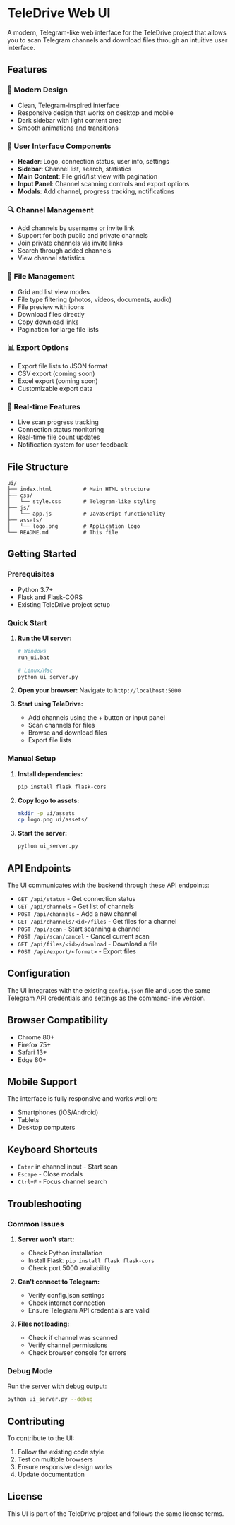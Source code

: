 # TeleDrive Web UI

A modern, Telegram-like web interface for the TeleDrive project that allows you to scan Telegram channels and download files through an intuitive user interface.

## Features

### 🎨 Modern Design
- Clean, Telegram-inspired interface
- Responsive design that works on desktop and mobile
- Dark sidebar with light content area
- Smooth animations and transitions

### 📱 User Interface Components
- **Header**: Logo, connection status, user info, settings
- **Sidebar**: Channel list, search, statistics
- **Main Content**: File grid/list view with pagination
- **Input Panel**: Channel scanning controls and export options
- **Modals**: Add channel, progress tracking, notifications

### 🔍 Channel Management
- Add channels by username or invite link
- Support for both public and private channels
- Join private channels via invite links
- Search through added channels
- View channel statistics

### 📁 File Management
- Grid and list view modes
- File type filtering (photos, videos, documents, audio)
- File preview with icons
- Download files directly
- Copy download links
- Pagination for large file lists

### 📊 Export Options
- Export file lists to JSON format
- CSV export (coming soon)
- Excel export (coming soon)
- Customizable export data

### 🔄 Real-time Features
- Live scan progress tracking
- Connection status monitoring
- Real-time file count updates
- Notification system for user feedback

## File Structure

```
ui/
├── index.html          # Main HTML structure
├── css/
│   └── style.css       # Telegram-like styling
├── js/
│   └── app.js          # JavaScript functionality
├── assets/
│   └── logo.png        # Application logo
└── README.md           # This file
```

## Getting Started

### Prerequisites
- Python 3.7+
- Flask and Flask-CORS
- Existing TeleDrive project setup

### Quick Start

1. **Run the UI server:**
   ```bash
   # Windows
   run_ui.bat
   
   # Linux/Mac
   python ui_server.py
   ```

2. **Open your browser:**
   Navigate to `http://localhost:5000`

3. **Start using TeleDrive:**
   - Add channels using the + button or input panel
   - Scan channels for files
   - Browse and download files
   - Export file lists

### Manual Setup

1. **Install dependencies:**
   ```bash
   pip install flask flask-cors
   ```

2. **Copy logo to assets:**
   ```bash
   mkdir -p ui/assets
   cp logo.png ui/assets/
   ```

3. **Start the server:**
   ```bash
   python ui_server.py
   ```

## API Endpoints

The UI communicates with the backend through these API endpoints:

- `GET /api/status` - Get connection status
- `GET /api/channels` - Get list of channels
- `POST /api/channels` - Add a new channel
- `GET /api/channels/<id>/files` - Get files for a channel
- `POST /api/scan` - Start scanning a channel
- `POST /api/scan/cancel` - Cancel current scan
- `GET /api/files/<id>/download` - Download a file
- `POST /api/export/<format>` - Export files

## Configuration

The UI integrates with the existing `config.json` file and uses the same Telegram API credentials and settings as the command-line version.

## Browser Compatibility

- Chrome 80+
- Firefox 75+
- Safari 13+
- Edge 80+

## Mobile Support

The interface is fully responsive and works well on:
- Smartphones (iOS/Android)
- Tablets
- Desktop computers

## Keyboard Shortcuts

- `Enter` in channel input - Start scan
- `Escape` - Close modals
- `Ctrl+F` - Focus channel search

## Troubleshooting

### Common Issues

1. **Server won't start:**
   - Check Python installation
   - Install Flask: `pip install flask flask-cors`
   - Check port 5000 availability

2. **Can't connect to Telegram:**
   - Verify config.json settings
   - Check internet connection
   - Ensure Telegram API credentials are valid

3. **Files not loading:**
   - Check if channel was scanned
   - Verify channel permissions
   - Check browser console for errors

### Debug Mode

Run the server with debug output:
```bash
python ui_server.py --debug
```

## Contributing

To contribute to the UI:

1. Follow the existing code style
2. Test on multiple browsers
3. Ensure responsive design works
4. Update documentation

## License

This UI is part of the TeleDrive project and follows the same license terms.
